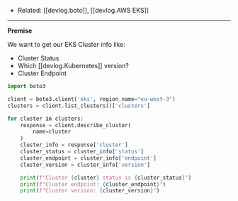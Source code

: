 
- Related: [[devlog.boto]], [[devlog.AWS EKS]]

---

**Premise**

We want to get our EKS Cluster info like:

- Cluster Status
- Which [[devlog.Kubernetes]] version?
- Cluster Endpoint

```py
import boto3

client = boto3.client('eks', region_name="eu-west-3")
clusters = client.list_clusters()['clusters']

for cluster in clusters:
    response = client.describe_cluster(
        name=cluster
    )
    cluster_info = response['cluster']
    cluster_status = cluster_info['status']
    cluster_endpoint = cluster_info['endpoint']
    cluster_version = cluster_info['version']

    print(f"Cluster {cluster} status is {cluster_status}")
    print(f"Cluster endpoint: {cluster_endpoint}")
    print(f"Cluster version: {cluster_version}")
```
